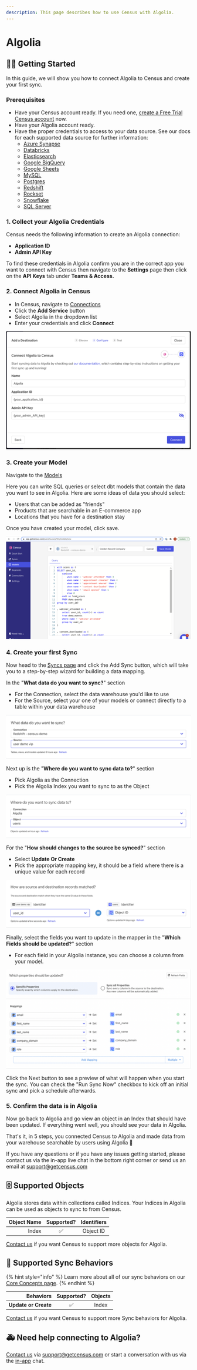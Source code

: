 ```yaml
---
description: This page describes how to use Census with Algolia.
---
```


# Algolia

## 🏃‍♀️ Getting Started

In this guide, we will show you how to connect Algolia to Census and create your first sync.

### Prerequisites

* Have your Census account ready. If you need one, [create a Free Trial Census account](https://app.getcensus.com/) now.
* Have your Algolia account ready.
* Have the proper credentials to access to your data source. See our docs for each supported data source for further information:
  * [Azure Synapse](../sources/azure-synapse.md)
  * [Databricks](https://docs.getcensus.com/sources/databricks)
  * [Elasticsearch](https://docs.getcensus.com/sources/elasticsearch)
  * [Google BigQuery](https://docs.getcensus.com/sources/google-bigquery)
  * [Google Sheets](https://docs.getcensus.com/sources/google-sheets)
  * [MySQL](https://docs.getcensus.com/sources/mysql)
  * [Postgres](https://docs.getcensus.com/sources/postgres)
  * [Redshift](https://docs.getcensus.com/sources/redshift)
  * [Rockset](https://docs.getcensus.com/sources/rockset)
  * [Snowflake](https://docs.getcensus.com/sources/snowflake)
  * [SQL Server](https://docs.getcensus.com/sources/sql-server)

### 1. Collect your Algolia Credentials

Census needs the following information to create an Algolia connection:

* **Application ID**
* **Admin API Key**

To find these credentials in Algolia confirm you are in the correct app you want to connect with Census then navigate to the **Settings** page then click on the **API Keys** tab under **Teams & Access.**

### 2. Connect Algolia in Census

* In Census, navigate to [Connections](https://app.getcensus.com/connections)
* Click the **Add Service** button
* Select Algolia in the dropdown list
* Enter your credentials and click **Connect**

![](<../.gitbook/assets/Screen Shot 2022-04-01 at 2.42.38 PM.png>)

### 3. Create your Model

Navigate to the [Models](https://app.getcensus.com/models)

Here you can write SQL queries or select dbt models that contain the data you want to see in Algolia. Here are some ideas of data you should select:

* Users that can be added as "friends"
* Products that are searchable in an E-commerce app
* Locations that you have for a destination stay

Once you have created your model, click save.

![](<../.gitbook/assets/Screen Shot 2022-01-27 at 3.31.32 PM (1).png>)

### 4. Create your first Sync

Now head to the [Syncs page](https://app.getcensus.com/syncs) and click the Add Sync button, which will take you to a step-by-step wizard for building a data mapping.

In the "**What data do you want to sync?**" section

* For the Connection, select the data warehouse you'd like to use
* For the Source, select your one of your models or connect directly to a table within your data warehouse

![](<../.gitbook/assets/Screen Shot 2022-04-01 at 2.55.41 PM.png>)

Next up is the "**Where do you want to sync data to?**" section

* Pick Algolia as the Connection
* Pick the Algolia Index you want to sync to as the Object

![](<../.gitbook/assets/Screen Shot 2022-04-01 at 2.56.24 PM.png>)

For the "**How should changes to the source be synced?**" section

* Select **Update Or Create**
* Pick the appropriate mapping key, it should be a field where there is a unique value for each record

![](<../.gitbook/assets/Screen Shot 2022-04-01 at 2.57.28 PM.png>)

Finally, select the fields you want to update in the mapper in the "**Which Fields should be updated?**" section

* For each field in your Algolia instance, you can choose a column from your model.

![](<../.gitbook/assets/Screen Shot 2022-04-01 at 2.59.16 PM.png>)

Click the Next button to see a preview of what will happen when you start the sync. You can check the "Run Sync Now" checkbox to kick off an initial sync and pick a schedule afterwards.

### 5. Confirm the data is in Algolia

Now go back to Algolia and go view an object in an Index that should have been updated. If everything went well, you should see your data in Algolia.

That's it, in 5 steps, you connected Census to Algolia and made data from your warehouse searchable by users using Algolia 🎉

If you have any questions or if you have any issues getting started, please contact us via the in-app live chat in the bottom right corner or send us an email at support@getcensus.com

## 🗄️ Supported Objects

Algolia stores data within collections called Indices. Your Indices in Algolia can be used as objects to sync to from Census.

| **Object Name** | **Supported?** | **Identifiers** |
| --------------: | :------------: | :-------------: |
|           Index |        ✅       |    Object ID    |

[Contact us](mailto:support@getcensus.com) if you want Census to support more objects for Algolia.

## 🔄 Supported Sync Behaviors

{% hint style="info" %}
Learn more about all of our sync behaviors on our [Core Concepts page](../basics/core-concept/#the-different-sync-behaviors).
{% endhint %}

|        **Behaviors** | **Supported?** | **Objects** |
| -------------------: | :------------: | :---------: |
| **Update or Create** |        ✅       |    Index    |

[Contact us](mailto:support@getcensus.com) if you want Census to support more Sync behaviors for Algolia.

## 🚑 Need help connecting to Algolia?

[Contact us](mailto:support@getcensus.com) via support@getcensus.com or start a conversation with us via the [in-app](https://app.getcensus.com) chat.
